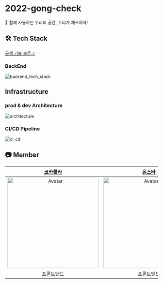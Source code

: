 # 2022-gong-check
📖  함께 사용하는 우리의 공간, 우리가 체크하자!


## 🛠 Tech Stack
[공책 기술 블로그](https://gong-check.github.io/dev-blog)

### BackEnd 
![backend_tech_stack](https://user-images.githubusercontent.com/48307960/186614006-16ae2ddb-3447-4346-aff3-67d5790c8ce7.png)

## Infrastructure

### prod & dev Architecture
![architecture](https://user-images.githubusercontent.com/48307960/186613372-7ebe7620-b90a-4fa2-854f-2e3c71c9dcfb.png)

### CI/CD Pipeline
![ci_cd](https://user-images.githubusercontent.com/48307960/186613394-c9dfca1c-9a58-4fb3-92e8-73a3f8e5a195.png)


## 📷 Member

|            [코카콜라](https://github.com/intae92)            |             [온스타](https://github.com/cks3066)             |           [어썸오](https://github.com/awesomeo184)           |          [오리](https://github.com/jinyoungchoi95)           |             [쿼리치](https://github.com/meatsby)             |             [찬](https://github.com/kimchan123)              |          [범고래](https://github.com/cndqjacndqja)           |
| :----------------------------------------------------------: | :----------------------------------------------------------: | :----------------------------------------------------------: | :----------------------------------------------------------: | :----------------------------------------------------------: | :----------------------------------------------------------: | :----------------------------------------------------------: |
| <img src="https://avatars.githubusercontent.com/u/56149367?v=4" alt="Avatar" style="width:300px;" /> | <img src="https://avatars.githubusercontent.com/u/62434898?v=4" alt="Avatar" style="width:300px;" /> | <img src="https://avatars.githubusercontent.com/u/63030569?v=4" alt="Avatar" style="width:300px;" /> | <img src="https://avatars.githubusercontent.com/u/69106910?v=4" alt="Avatar" style="width:300px;" /> | <img src="https://avatars.githubusercontent.com/u/83967672?v=4" alt="Avatar" style="width:300px;" /> | <img src="https://avatars.githubusercontent.com/u/55445564?v=4" alt="Avatar" style="width:300px;" /> | <img src="https://avatars.githubusercontent.com/u/48307960?v=4" alt="Avatar" style="width:300px;" /> |
|                          프론트엔드                          |                          프론트엔드                          |                            백엔드                            |                            백엔드                            |                            백엔드                            |                            백엔드                            |                            백엔드                            |
